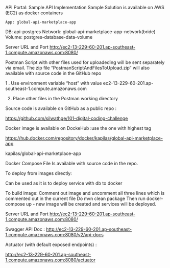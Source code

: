 API Portal: Sample API Implementation 
Sample Solution is available on AWS (EC2) as docker containers

	App: global-api-marketplace-app
DB: api-postgres
Network: global-api-marketplace-app-network(bride)
Volume: postgres-database-data-volume

Server URL and Port
http://ec2-13-229-60-201.ap-southeast-1.compute.amazonaws.com:8080/


Postman Script with other files used for uploadeding will be sent separately via email. The zip file “PostmanScriptAndFilesToUpload.zip” will also available with source code in the GitHub repo

1 . Use environment variable 
“host”  with value ec2-13-229-60-201.ap-southeast-1.compute.amazonaws.com

2. Place other files in the Postman working directory



Source code is available on GitHub as a public repo :

https://github.com/silwathge/101-digital-coding-challenge


Docker image is available on DockeHub :use the one with highest tag

https://hub.docker.com/repository/docker/kapilas/global-api-marketplace-app

kapilas/global-api-marketplace-app

Docker Compose File
Is available with source code in the repo.

To deploy from images directly:

Can be used as it is to deploy service with db to docker

To build image:
Comment out image and uncomment all three lines which is commented out in the current file
Do  mvn clean package
Then run docker-compose up - new image will be created and services will be deployed.


Server URL and Port
http://ec2-13-229-60-201.ap-southeast-1.compute.amazonaws.com:8080/


Swagger API Doc :
http://ec2-13-229-60-201.ap-southeast-1.compute.amazonaws.com:8080/v2/api-docs


Actuator (with default exposed endpoints)   :

http://ec2-13-229-60-201.ap-southeast-1.compute.amazonaws.com:8080/actuator







